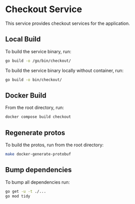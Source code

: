# Checkout Service

This service provides checkout services for the application.

## Local Build

To build the service binary, run:

```sh
go build -o /go/bin/checkout/
```

To build the service binary locally without container, run:

```sh
go build -o bin/checkout/
```

## Docker Build

From the root directory, run:

```sh
docker compose build checkout
```

## Regenerate protos

To build the protos, run from the root directory:

```sh
make docker-generate-protobuf
```

## Bump dependencies

To bump all dependencies run:

```sh
go get -u -t ./...
go mod tidy
```
